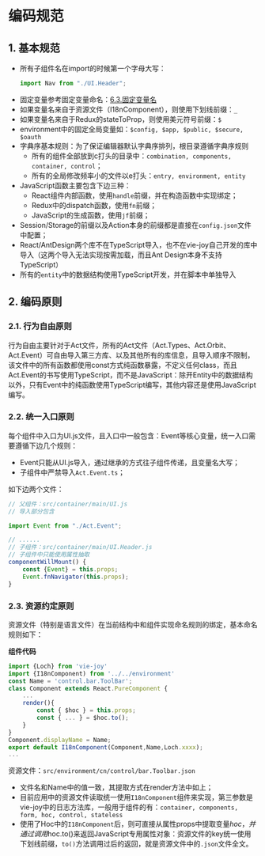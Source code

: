# 编码规范

## 1. 基本规范

* 所有子组件名在import的时候第一个字母大写：
  ```js
  import Nav from "./UI.Header";
  ```
* 固定变量参考固定变量命名：[6.3.固定变量名](/environment/km1002-front-end/km1002-6kai-fa-gui-fan/63gu-ding-bian-liang-ming.md)
* 如果变量名来自于资源文件（I18nComponent），则使用下划线前缀：`_`
* 如果变量名来自于Redux的stateToProp，则使用美元符号前缀：`$`
* environment中的固定全局变量如：`$config, $app, $public, $secure, $oauth`
* 字典序基本规则：为了保证编辑器默认字典序排列，根目录遵循字典序规则
  * 所有的组件全部放到c打头的目录中：`combination, components, container, control`；
  * 所有的全局修改频率小的文件以e打头：`entry, environment, entity`
* JavaScript函数主要包含下边三种：
  * React组件内部函数，使用`handle`前缀，并在构造函数中实现绑定；
  * Redux中的dispatch函数，使用`fn`前缀；
  * JavaScript的生成函数，使用`jf`前缀；
* Session/Storage的前缀以及Action本身的前缀都是直接在`config.json`文件中配置；
* React/AntDesign两个库不在TypeScript导入，也不在vie-joy自己开发的库中导入（这两个导入无法实现按需加载，而且Ant Design本身不支持TypeScript）
* 所有的`entity`中的数据结构使用TypeScript开发，并在脚本中单独导入

## 2. 编码原则

### 2.1. 行为自由原则

行为自由主要针对于Act文件，所有的Act文件（Act.Types、Act.Orbit、Act.Event）可自由导入第三方库、以及其他所有的库信息，且导入顺序不限制，该文件中的所有函数都使用const方式纯函数暴露，不定义任何class，而且Act.Event的书写使用TypeScript，而不是JavaScript：除开Entity中的数据结构以外，只有Event中的纯函数使用TypeScript编写，其他内容还是使用JavaScript编写。

### 2.2. 统一入口原则

每个组件中入口为UI.js文件，且入口中一般包含：Event等核心变量，统一入口需要遵循下边几个规则：

* Event只能从UI.js导入，通过继承的方式往子组件传递，且变量名大写；
* 子组件中严禁导入`Act.Event.ts`；

如下边两个文件：

```js
// 父组件：src/container/main/UI.js
// 导入部分包含

import Event from "./Act.Event";

// ......
// 子组件：src/container/main/UI.Header.js
// 子组件中只能使用属性抽取
componentWillMount() {
    const {Event} = this.props;
    Event.fnNavigator(this.props);
}
```

### 2.3. 资源约定原则

资源文件（特别是语言文件）在当前结构中和组件实现命名规则的绑定，基本命名规则如下：

**组件代码**

```javascript
import {Loch} from 'vie-joy'
import {I18nComponent) from '../../environment'
const Name = 'control.bar.ToolBar';
class Component extends React.PureComponent {
    ...
    render(){
        const { $hoc } = this.props;
        const { ... } = $hoc.to();
    }
}
Component.displayName = Name;
export default I18nComponent(Component,Name,Loch.xxxx);
...
```

资源文件：`src/environment/cn/control/bar.Toolbar.json`

* 文件名和Name中的值一致，其提取方式在render方法中如上；
* 目前应用中的资源文件读取统一使用`I18nComponent`组件来实现，第三参数是vie-joy中的日志方法库，一般用于组件的有：`container, components, form, hoc, control, stateless`
* 使用了Hoc中的`I18nComponent`后，则可直接从属性props中提取变量$hoc，并通过调用$hoc.to\(\)来返回JavaScript专用属性对象：资源文件的key统一使用下划线前缀，`to()`方法调用过后的返回，就是资源文件中的`.json`文件全文。



